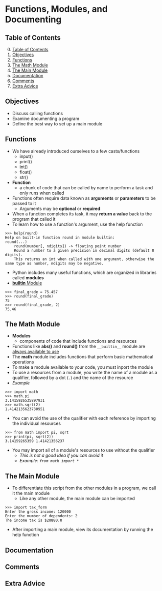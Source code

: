 # Functions, Modules, and Documenting

## Table of Contents

0. [Table of Contents](#table-of-contents)
1. [Objectives](#objectives)
2. [Functions](#functions)
3. [The Math Module](#the-math-module)
4. [The Main Module](#the-main-module)
5. [Documentation](#documentation)
6. [Comments](#comments)
7. [Extra Advice](#extra-advice)

## Objectives

- Discuss calling functions
- Examine documenting a program
- Define the best way to set up a main module

## Functions

- We have already introduced ourselves to a few casts/functions
    - input()
    - print()
    - int()
    - float()
    - str()
- **Function**
    - a chunk of code that can be called by name to perform a task and only runs when called
- Functions often require data known as **arguments** or **parameters** to be passed to it
    - Arguments may be **optional** or **required**
- When a function completes its task, it may **return a value** back to the program that called it
- To learn how to use a function's argument, use the help function
```shell
>>> help(round)
Help on built-in function round in module builtin:
round(...)
    round(number[, ndigits]) -> floating point number
    Round a number to a given precision in decimal digits (default 0 digits). 
    This returns an int when called with one argument, otherwise the same type as number, ndigits may be negative.  
```
- Python includes many useful functions, which are organized in libraries called **modules**
- [__builtin__ Module](https://docs.python.org/3/library/functions.html)
```shell
>>> final_grade = 75.457
>>> round(final_grade)
75
>>> round(final_grade, 2)
75.46
```

## The Math Module

- **Modules**
    - components of code that include functions and resources
- Functions like **abs()** and **round()** from the `__builtin__` module are <ins>always available to use</ins>
- The **math** module includes functions that perform basic mathematical operations
- To make a module available to your code, you must inport the module
- To use a resources from a module, you write the name of a module as a qualifier, followed by a dot (`.`) and the name of the resource
- *Example*
```shell
>>> import math
>>> math.pi
3.1415926535897931
>>> math.sqrt(2)
1.4142135623730951
```
- You can avoid the use of the qualifier with each reference by importing the individual resources
```shell
>>> from math import pi, sqrt
>>> print(pi, sqrt(2))
3.14159265359 1.41421356237
```
- You may import all of a module's resources to use without the qualifier
    - *This is not a good idea if you can avoid it*
    - *Example: `from math import *`*

## The Main Module

- To differentiate this script from the other modules in a program, we call it the main module
    - Like any other module, the main module can be imported
```shell
>>> import tax_form
Enter the gross income: 120000
Enter the number of dependents: 2
The income tax is $20880.0
```
- After importing a main module, view its documentation by running the help function

## Documentation

## Comments

## Extra Advice
